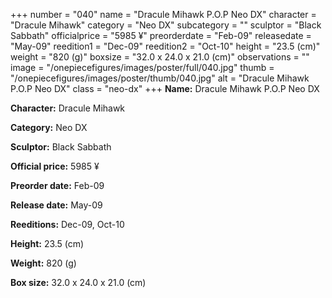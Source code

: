 +++
number = "040"
name = "Dracule Mihawk P.O.P Neo DX"
character = "Dracule Mihawk"
category = "Neo DX"
subcategory = ""
sculptor = "Black Sabbath"
officialprice = "5985 ¥"
preorderdate = "Feb-09"
releasedate = "May-09"
reedition1 = "Dec-09"
reedition2 = "Oct-10"
height = "23.5 (cm)"
weight = "820 (g)"
boxsize = "32.0 x 24.0 x 21.0 (cm)"
observations = ""
image = "/onepiecefigures/images/poster/full/040.jpg"
thumb = "/onepiecefigures/images/poster/thumb/040.jpg"
alt = "Dracule Mihawk P.O.P Neo DX"
class = "neo-dx"
+++
**Name:** Dracule Mihawk P.O.P Neo DX

**Character:** Dracule Mihawk

**Category:** Neo DX 

**Sculptor:** Black Sabbath

**Official price:** 5985 ¥

**Preorder date:** Feb-09

**Release date:** May-09

**Reeditions:** Dec-09, Oct-10

**Height:** 23.5 (cm)

**Weight:** 820 (g)

**Box size:** 32.0 x 24.0 x 21.0 (cm)
